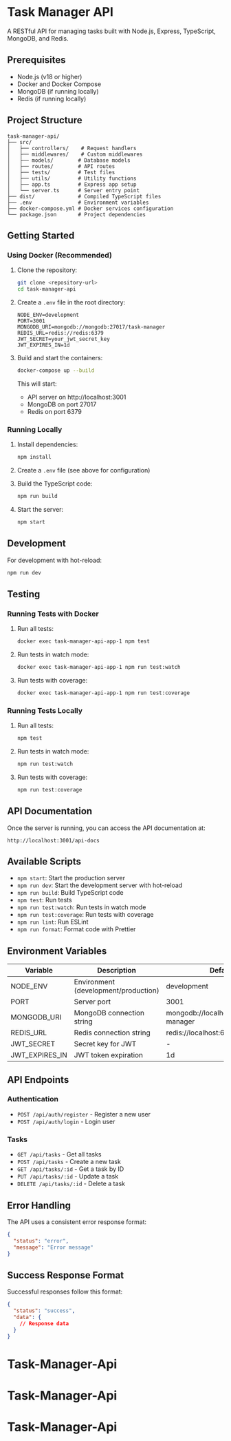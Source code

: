 # Task Manager API

A RESTful API for managing tasks built with Node.js, Express, TypeScript, MongoDB, and Redis.

## Prerequisites

- Node.js (v18 or higher)
- Docker and Docker Compose
- MongoDB (if running locally)
- Redis (if running locally)

## Project Structure

```
task-manager-api/
├── src/
│   ├── controllers/    # Request handlers
│   ├── middlewares/    # Custom middlewares
│   ├── models/        # Database models
│   ├── routes/        # API routes
│   ├── tests/         # Test files
│   ├── utils/         # Utility functions
│   ├── app.ts         # Express app setup
│   └── server.ts      # Server entry point
├── dist/              # Compiled TypeScript files
├── .env               # Environment variables
├── docker-compose.yml # Docker services configuration
└── package.json       # Project dependencies
```

## Getting Started

### Using Docker (Recommended)

1. Clone the repository:
   ```bash
   git clone <repository-url>
   cd task-manager-api
   ```

2. Create a `.env` file in the root directory:
   ```env
   NODE_ENV=development
   PORT=3001
   MONGODB_URI=mongodb://mongodb:27017/task-manager
   REDIS_URL=redis://redis:6379
   JWT_SECRET=your_jwt_secret_key
   JWT_EXPIRES_IN=1d
   ```

3. Build and start the containers:
   ```bash
   docker-compose up --build
   ```

   This will start:
   - API server on http://localhost:3001
   - MongoDB on port 27017
   - Redis on port 6379

### Running Locally

1. Install dependencies:
   ```bash
   npm install
   ```

2. Create a `.env` file (see above for configuration)

3. Build the TypeScript code:
   ```bash
   npm run build
   ```

4. Start the server:
   ```bash
   npm start
   ```

## Development

For development with hot-reload:
```bash
npm run dev
```

## Testing

### Running Tests with Docker

1. Run all tests:
   ```bash
   docker exec task-manager-api-app-1 npm test
   ```

2. Run tests in watch mode:
   ```bash
   docker exec task-manager-api-app-1 npm run test:watch
   ```

3. Run tests with coverage:
   ```bash
   docker exec task-manager-api-app-1 npm run test:coverage
   ```

### Running Tests Locally

1. Run all tests:
   ```bash
   npm test
   ```

2. Run tests in watch mode:
   ```bash
   npm run test:watch
   ```

3. Run tests with coverage:
   ```bash
   npm run test:coverage
   ```

## API Documentation

Once the server is running, you can access the API documentation at:
```
http://localhost:3001/api-docs
```

## Available Scripts

- `npm start`: Start the production server
- `npm run dev`: Start the development server with hot-reload
- `npm run build`: Build TypeScript code
- `npm test`: Run tests
- `npm run test:watch`: Run tests in watch mode
- `npm run test:coverage`: Run tests with coverage
- `npm run lint`: Run ESLint
- `npm run format`: Format code with Prettier

## Environment Variables

| Variable | Description | Default |
|----------|-------------|---------|
| NODE_ENV | Environment (development/production) | development |
| PORT | Server port | 3001 |
| MONGODB_URI | MongoDB connection string | mongodb://localhost:27017/task-manager |
| REDIS_URL | Redis connection string | redis://localhost:6379 |
| JWT_SECRET | Secret key for JWT | - |
| JWT_EXPIRES_IN | JWT token expiration | 1d |

## API Endpoints

### Authentication
- `POST /api/auth/register` - Register a new user
- `POST /api/auth/login` - Login user

### Tasks
- `GET /api/tasks` - Get all tasks
- `POST /api/tasks` - Create a new task
- `GET /api/tasks/:id` - Get a task by ID
- `PUT /api/tasks/:id` - Update a task
- `DELETE /api/tasks/:id` - Delete a task

## Error Handling

The API uses a consistent error response format:
```json
{
  "status": "error",
  "message": "Error message"
}
```

## Success Response Format

Successful responses follow this format:
```json
{
  "status": "success",
  "data": {
    // Response data
  }
}
```
# Task-Manager-Api
# Task-Manager-Api
# Task-Manager-Api
